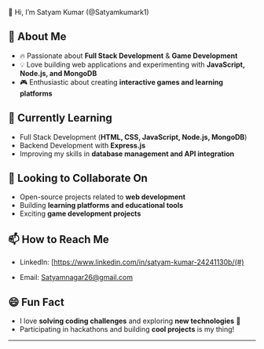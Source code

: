 


👋 Hi, I’m Satyam Kumar (@Satyamkumark1)

## 👀 About Me
- 🔥 Passionate about **Full Stack Development** & **Game Development**  
- 💡 Love building web applications and experimenting with **JavaScript, Node.js, and MongoDB**  
- 🎮 Enthusiastic about creating **interactive games and learning platforms**  

## 🌱 Currently Learning  
- Full Stack Development (**HTML, CSS, JavaScript, Node.js, MongoDB**)  
- Backend Development with **Express.js**  
- Improving my skills in **database management and API integration**  

## 💞️ Looking to Collaborate On  
- Open-source projects related to **web development**  
- Building **learning platforms and educational tools**  
- Exciting **game development projects**  

## 📫 How to Reach Me  
- LinkedIn: [https://www.linkedin.com/in/satyam-kumar-24241130b/(#)  

- Email: [Satyamnagar26@gmail.com](#)  

## 😄 Fun Fact  
- I love **solving coding challenges** and exploring **new technologies** 🚀  
- Participating in hackathons and building **cool projects** is my thing!  

---

